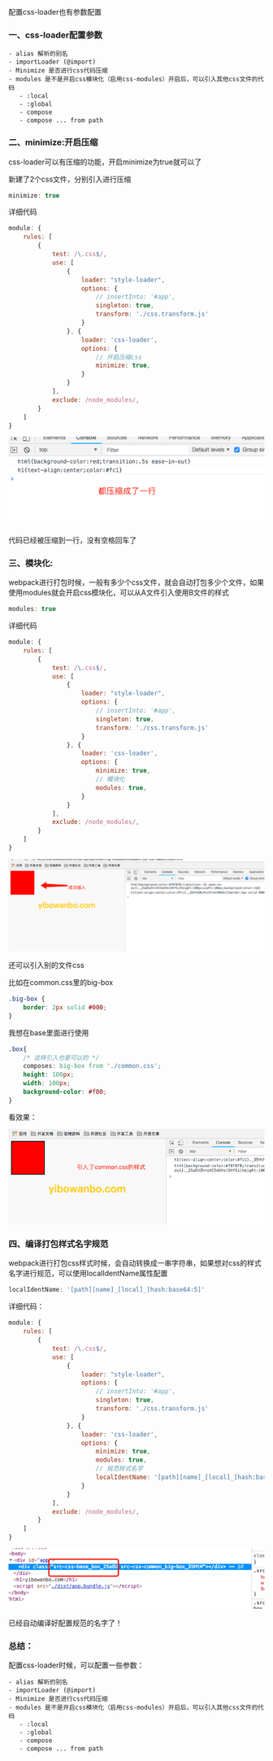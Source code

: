 配置css-loader也有参数配置

### 一、css-loader配置参数

 ```
 - alias 解析的别名
 - importLoader (@import)
 - Minimize 是否进行css代码压缩
 - modules 是不是开启css模块化（启用css-modules）开启后，可以引入其他css文件的代码
    - :local
    - :global
    - compose
    - compose ... from path
 ```

### 二、minimize:开启压缩

css-loader可以有压缩的功能，开启minimize为true就可以了

新建了2个css文件，分别引入进行压缩

```js
minimize: true
```

详细代码

```js
module: {
    rules: [
        {
            test: /\.css$/,
            use: [
                {
                    loader: "style-loader",
                    options: {
                        // insertInto: '#app',
                        singleton: true,
                        transform: './css.transform.js'
                    }
                }, {
                    loader: 'css-loader',
                    options: {
                        // 开启压缩css
                        minimize: true,
                    }
                }
            ],
            exclude: /node_modules/,
        }
    ]
}
```

![css-css-loader-minimize](./css-css-loader-minimize.png)

代码已经被压缩到一行，没有空格回车了


### 三、模块化:

webpack进行打包时候，一般有多少个css文件，就会自动打包多少个文件，如果使用modules就会开启css模块化，可以从A文件引入使用B文件的样式

```js
modules: true
```

详细代码
```js
module: {
    rules: [
        {
            test: /\.css$/,
            use: [
                {
                    loader: "style-loader",
                    options: {
                        // insertInto: '#app',
                        singleton: true,
                        transform: './css.transform.js'
                    }
                }, {
                    loader: 'css-loader',
                    options: {
                        minimize: true,
                        // 模块化
                        modules: true,
                    }
                }
            ],
            exclude: /node_modules/,
        }
    ]
}
```

![css-loader-modules](./css-loader-modules.png)

还可以引入别的文件css

比如在common.css里的big-box
```css
.big-box {
    border: 2px solid #000;
}
```

我想在base里面进行使用

```css
.box{
    /* 这样引入也是可以的 */
    composes: big-box from './common.css';
    height: 100px;
    width: 100px;
    background-color: #f00;
}
```

看效果：

![css-loader-modules2](./css-loader-modules2.png)

### 四、编译打包样式名字规范

webpack进行打包css样式时候，会自动转换成一串字符串，如果想对css的样式名字进行规范，可以使用localIdentName属性配置

```js
localIdentName: '[path][name]_[local]_[hash:base64:5]'
```

详细代码：

```js
module: {
    rules: [
        {
            test: /\.css$/,
            use: [
                {
                    loader: "style-loader",
                    options: {
                        // insertInto: '#app',
                        singleton: true,
                        transform: './css.transform.js'
                    }
                }, {
                    loader: 'css-loader',
                    options: {
                        minimize: true,
                        modules: true,
                        // 规范样式名字
                        localIdentName: '[path][name]_[local]_[hash:base64:5]'
                    }
                }
            ],
            exclude: /node_modules/,
        }
    ]
}
```

![css-loader-modules3](css-loader-modules3.png)

已经自动编译好配置规范的名字了！

### 总结：

配置css-loader时候，可以配置一些参数：

 ```
 - alias 解析的别名
 - importLoader (@import)
 - Minimize 是否进行css代码压缩
 - modules 是不是开启css模块化（启用css-modules）开启后，可以引入其他css文件的代码
    - :local
    - :global
    - compose
    - compose ... from path
 ```